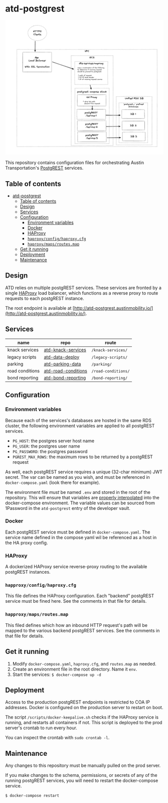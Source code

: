 # atd-postgrest

![Service diagram](images/diagram.png)

This repository contains configuration files for orchestrating Austin Transportation's [PostgREST](https://postgrest.org/) services.

## Table of contents

- [atd-postgrest](#atd-postgrest)
  - [Table of contents](#table-of-contents)
  - [Design](#design)
  - [Services](#services)
  - [Configuration](#configuration)
    - [Environment variables](#environment-variables)
    - [Docker](#docker)
    - [HAProxy](#haproxy)
    - [`haproxy/config/haproxy.cfg`](#happroxyconfighaproxycfg)
    - [`haproxy/maps/routes.map`](#happroxymapsroutesmap)
  - [Get it running](#get-it-running)
  - [Deployment](#deployment)
  - [Maintenance](#maintenance)

## Design

ATD relies on multiple postgREST services. These services are fronted by a single [HAProxy](http://www.haproxy.org/) load balancer, which functions as a reverse proxy to route requests to each postgREST instance.

The root endpoint is available at [http://atd-postgrest.austinmobility.io/](http://atd-postgrest.austinmobility.io/).

## Services

| name            | repo                                                                       | route               |
| --------------- | -------------------------------------------------------------------------- | ------------------- |
| knack services  | [atd-knack-services](https://github.com/cityofaustin/atd-knack-services)   | `/knack-services/`  |
| legacy scripts  | [atd-data-deploy](https://github.com/cityofaustin/atd-data-deploy)         | `/legacy-scripts/`  |
| parking         | [atd-parking-data](https://github.com/cityofaustin/atd-parking-data)       | `/parking/`         |
| road conditions | [atd-road-conditions](https://github.com/cityofaustin/atd-road-conditions) | `/road-conditions/` |
| bond reporting  | [atd-bond-reporting](https://github.com/cityofaustin/atd-bond-reporting)   | `/bond-reporting/`  |

## Configuration

### Environment variables

Because each of the services's databases are hosted in the same RDS cluster, the following environment variables are applied to all postgREST services.

- `PG_HOST`: the postgres server host name
- `PG_USER`: the postgres user name
- `PG_PASSWORD`: the postgres password
- `PGREST_MAX_ROWS`: the maximum rows to be returned by a postgREST request

As well, each postgREST service requires a unique (32-char minimum) JWT secret. The var can be named as you wish, and must be referenced in `docker-compose.yaml` (look there for example).

The environment file *must* be named `.env` and stored in the root of the repository. This will ensure that variables are [properly interpolated](https://docs.docker.com/compose/how-tos/environment-variables/variable-interpolation/#ways-to-set-variables-with-interpolation) into the docker-compose environment. The variable values can be sourced from 1Password in the `atd-postgrest` entry of the developer vault. 

### Docker

Each postgREST service must be defined in `docker-compose.yaml`. The service name defined in the compose yaml wil be referenced as a host in the HA proxy config.

### HAProxy

A dockerized HAProxy service reverse-proxy routing to the available postgREST instances.

### `happroxy/config/haproxy.cfg`

This file defines the HAProxy configuration. Each "backend" postgREST service must be fined here. See the comments in that file for details.

### `happroxy/maps/routes.map`

This filed defines which how an inbound HTTP request's path will be mapped to the various backend postgREST services. See the comments in that file for details.

## Get it running

1. Modify `docker-compose.yaml`, `haproxy.cfg`, and `routes.map` as needed.
2. Create an environment file in the root directory. Name it `env`.
3. Start the services: `$ docker-compose up -d`

## Deployment

Access to the production postgREST endpoints is restricted to COA IP addresses. Docker is configured on the production server to restart on boot.

The script `/scripts/docker-keepalive.sh` checks if the HAProxy service is running, and restarts all containers if not. This script is deployed to the prod server's crontab to run every hour.

You can inspect the crontab with `sudo crontab -l`.

## Maintenance

Any changes to this repository must be manually pulled on the prod server.

If you make changes to the schema, permissions, or secrets of any of the running postgREST services, you will need to restart the docker-compose service.

```
$ docker-compose restart
```
